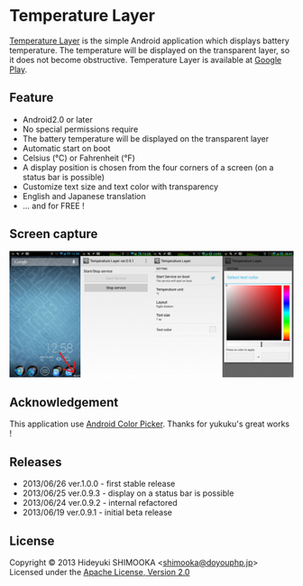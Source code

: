 Temperature Layer
=================
[Temperature Layer] is the simple Android application which displays battery temperature. The temperature will be displayed on the transparent layer, so it does not become obstructive.
Temperature Layer is available at [Google Play].

Feature
-------
- Android2.0 or later
- No special permissions require
- The battery temperature will be displayed on the transparent layer
- Automatic start on boot
- Celsius (°C) or Fahrenheit (°F)
- A display position is chosen from the four corners of a screen (on a status bar is possible)
- Customize text size and text color with transparency
- English and Japanese translation
- ... and for FREE !

Screen capture
--------------
![All screen of Temperature Layer](capture.png)

Acknowledgement
---------------
This application use [Android Color Picker]. Thanks for yukuku's great works !

Releases
--------
- 2013/06/26 ver.1.0.0 - first stable release
- 2013/06/25 ver.0.9.3 - display on a status bar is possible
- 2013/06/24 ver.0.9.2 - internal refactored
- 2013/06/19 ver.0.9.1 - initial beta release

License
-------
Copyright &copy; 2013 Hideyuki SHIMOOKA &lt;shimooka@doyouphp.jp&gt;
Licensed under the [Apache License, Version 2.0][Apache]

[Apache]: http://www.apache.org/licenses/LICENSE-2.0
[Android Color Picker]: https://code.google.com/p/android-color-picker/
[Temperature Layer]: https://play.google.com/store/apps/details?id=jp.doyouphp.android.temperaturelayer
[Google Play]: https://play.google.com/store/apps/details?id=jp.doyouphp.android.temperaturelayer
